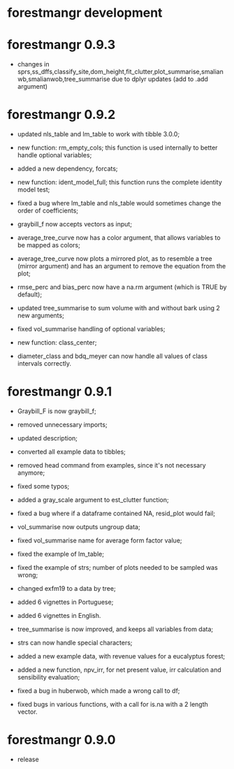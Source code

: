# forestmangr development

# forestmangr 0.9.3

* changes in sprs,ss_dffs,classify_site,dom_height,fit_clutter,plot_summarise,smalianwb,smalianwob,tree_summarise due to dplyr updates (add to .add argument)


# forestmangr 0.9.2

* updated nls_table and lm_table to work with tibble 3.0.0;

* new function: rm_empty_cols; this function is used internally to better handle optional variables;

* added a new dependency, forcats;

* new function: ident_model_full; this function runs the complete identity model test;

* fixed a bug where lm_table and nls_table would sometimes change the order of coefficients;

* graybill_f now accepts vectors as input;

* average_tree_curve now has a color argument, that allows variables to be mapped as colors;

* average_tree_curve now plots a mirrored plot, as to resemble a tree (mirror argument) and has an argument to remove the equation from the plot;

* rmse_perc and bias_perc now have a na.rm argument (which is TRUE by default);

* updated tree_summarise to sum volume with and without bark using 2 new arguments;

* fixed vol_summarise handling of optional variables;

* new function: class_center;

* diameter_class and bdq_meyer can now handle all values of class intervals correctly.

# forestmangr 0.9.1

* Graybill_F is now graybill_f;

* removed unnecessary imports;

* updated description;

* converted all example data to tibbles;

* removed head command from examples, since it's not necessary anymore;

* fixed some typos;

* added a gray_scale argument to est_clutter function;

* fixed a bug where if a dataframe contained NA, resid_plot would fail;

* vol_summarise now outputs ungroup data;

* fixed vol_summarise name for average form factor value;

* fixed the example of lm_table;

* fixed the example of strs; number of plots needed to be sampled was wrong;

* changed exfm19 to a data by tree;

* added 6 vignettes in Portuguese;

* added 6 vignettes in English.

* tree_summarise is now improved, and keeps all variables from data;

* strs can now handle special characters;

* added a new example data, with revenue values for a eucalyptus forest;

* added a new function, npv_irr, for net present value, irr calculation and sensibility evaluation;

* fixed a bug in huberwob, which made a wrong call to df;

* fixed bugs in various functions, with a call for is.na with a 2 length vector.

# forestmangr 0.9.0

* release